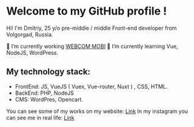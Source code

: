# Welcome to my GitHub profile !

Hi! I'm Dmitriy, 25 y/o pre-middle / middle Front-end developer from Volgorgad, Russia.

 🔭 I’m currently working [WEBCOM MOBI](https://webcom.mobi) 
 🌱 I’m currently learning Vue, NodeJS, WordPress.

## My technology stack:

 - FrontEnd:  JS, VueJS ( Vuex, Vue-router, Nuxt ) , CSS, HTML. 
 - BackEnd: PHP, NodeJS
 - CMS: WordPres, Opencart.

You can see some of my works on my website: [Link](https://dm-code.ru/en)
In my instagram you can see me in real life: [Link](https://www.instagram.com/dima_mastikov/)

<!--
**lotus34rus/lotus34rus** is a ✨ _special_ ✨ repository because its `README.md` (this file) appears on your GitHub profile.

Here are some ideas to get you started:

- 🔭 I’m currently working on ...
- 🌱 I’m currently learning ...
- 👯 I’m looking to collaborate on ...
- 🤔 I’m looking for help with ...
- 💬 Ask me about ...
- 📫 How to reach me: ...
- 😄 Pronouns: ...
- ⚡ Fun fact: ...
-->
